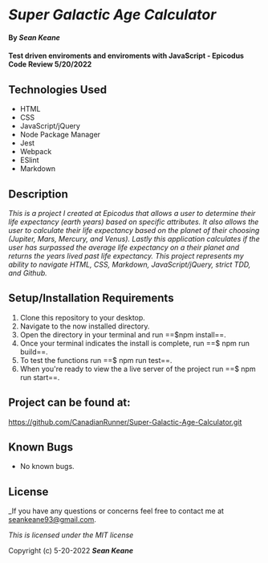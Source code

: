 # _Super Galactic Age Calculator_

#### By _**Sean Keane**_

#### Test driven enviroments and enviroments with JavaScript - Epicodus Code Review 5/20/2022

## Technologies Used

* HTML
* CSS
* JavaScript/jQuery
* Node Package Manager
* Jest
* Webpack
* ESlint
* Markdown

## Description
_This is a project I created at Epicodus that allows a user to determine their life expectancy (earth years) based on specific attributes.  It also allows the user to calculate their life expectancy based on the planet of their choosing (Jupiter, Mars, Mercury, and Venus).  Lastly this application calculates if the user has surpassed the average life expectancy on a their planet and returns the years lived past life expectancy.  This project represents my ability to navigate HTML, CSS, Markdown, JavaScript/jQuery, strict TDD, and Github._

## Setup/Installation Requirements

1) Clone this repository to your desktop.
2) Navigate to the now installed directory.
3) Open the directory in your terminal and run ==$npm install==.
4) Once your terminal indicates the install is complete, run ==$ npm run build==.
5) To test the functions run ==$ npm run test==.
6) When you're ready to view the a live server of the project run ==$ npm run start==.

## Project can be found at:
https://github.com/CanadianRunner/Super-Galactic-Age-Calculator.git

## Known Bugs

* No known bugs.


## License

_If you have any questions or concerns feel free to contact me at seankeane93@gmail.com.

*This is licensed under the MIT license*

Copyright (c) 5-20-2022 **_Sean Keane_**